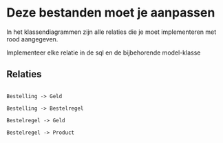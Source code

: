 # Deze bestanden moet je aanpassen

In het klassendiagrammen zijn alle relaties die je moet implementeren met rood aangegeven. 

Implementeer elke relatie in de sql en de bijbehorende model-klasse


## Relaties

```

Bestelling -> Geld

Bestelling -> Bestelregel

Bestelregel -> Geld

Bestelregel -> Product

```
